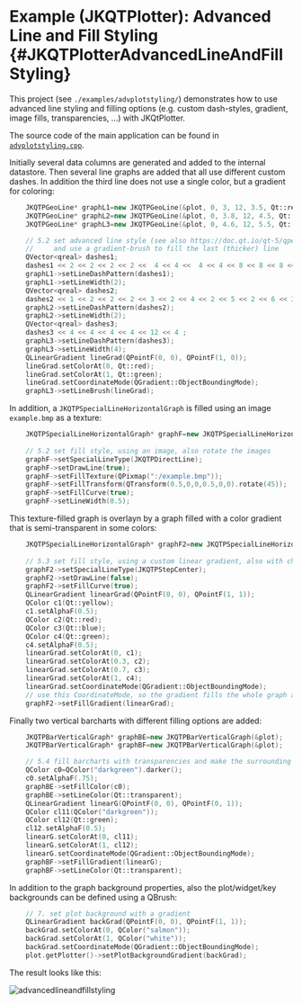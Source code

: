 # Example (JKQTPlotter): Advanced Line and Fill Styling                                      {#JKQTPlotterAdvancedLineAndFillStyling}


This project (see `./examples/advplotstyling/`) demonstrates how to use advanced line styling and filling options (e.g. custom dash-styles, gradient, image fills, transparencies, ...) with JKQtPlotter.

The source code of the main application can be found in  [`advplotstyling.cpp`](https://github.com/jkriege2/JKQtPlotter/tree/master/examples/advplotstyling/advplotstyling.cpp). 

Initially several data columns are generated and added to the internal datastore. Then several line graphs are added that all use different custom dashes. In addition the third line does not use a single color, but a gradient for coloring:
```.cpp
    JKQTPGeoLine* graphL1=new JKQTPGeoLine(&plot, 0, 3, 12, 3.5, Qt::red);
    JKQTPGeoLine* graphL2=new JKQTPGeoLine(&plot, 0, 3.8, 12, 4.5, Qt::red);
    JKQTPGeoLine* graphL3=new JKQTPGeoLine(&plot, 0, 4.6, 12, 5.5, Qt::red);

    // 5.2 set advanced line style (see also https://doc.qt.io/qt-5/qpen.html#setDashPattern)
    //     and use a gradient-brush to fill the last (thicker) line
    QVector<qreal> dashes1;
    dashes1 << 2 << 2 << 2 << 2 <<  4 << 4 <<  4 << 4 << 8 << 8 << 8 << 8 ;
    graphL1->setLineDashPattern(dashes1);
    graphL1->setLineWidth(2);
    QVector<qreal> dashes2;
    dashes2 << 1 << 2 << 2 << 2 << 3 << 2 << 4 << 2 << 5 << 2 << 6 << 2 ;
    graphL2->setLineDashPattern(dashes2);
    graphL2->setLineWidth(2);
    QVector<qreal> dashes3;
    dashes3 << 4 << 4 << 4 << 4 << 12 << 4 ;
    graphL3->setLineDashPattern(dashes3);
    graphL3->setLineWidth(4);
    QLinearGradient lineGrad(QPointF(0, 0), QPointF(1, 0));
    lineGrad.setColorAt(0, Qt::red);
    lineGrad.setColorAt(1, Qt::green);
    lineGrad.setCoordinateMode(QGradient::ObjectBoundingMode);
    graphL3->setLineBrush(lineGrad);
```

In addition, a `JKQTPSpecialLineHorizontalGraph` is filled using an image `example.bmp` as a texture:
```.cpp
    JKQTPSpecialLineHorizontalGraph* graphF=new JKQTPSpecialLineHorizontalGraph(&plot);
    
    // 5.2 set fill style, using an image, also rotate the images
    graphF->setSpecialLineType(JKQTPDirectLine);
    graphF->setDrawLine(true);
    graphF->setFillTexture(QPixmap(":/example.bmp"));
    graphF->setFillTransform(QTransform(0.5,0,0,0.5,0,0).rotate(45));
    graphF->setFillCurve(true);
    graphF->setLineWidth(0.5);    
```
	
This texture-filled graph is overlayn by a graph filled with a color gradient that is semi-transparent in some colors:

```.cpp
    JKQTPSpecialLineHorizontalGraph* graphF2=new JKQTPSpecialLineHorizontalGraph(&plot);
    
    // 5.3 set fill style, using a custom linear gradient, also with changing transparency (alpha) values
    graphF2->setSpecialLineType(JKQTPStepCenter);
    graphF2->setDrawLine(false);
    graphF2->setFillCurve(true);
    QLinearGradient linearGrad(QPointF(0, 0), QPointF(1, 1));
    QColor c1(Qt::yellow);
    c1.setAlphaF(0.5);
    QColor c2(Qt::red);
    QColor c3(Qt::blue);
    QColor c4(Qt::green);
    c4.setAlphaF(0.5);
    linearGrad.setColorAt(0, c1);
    linearGrad.setColorAt(0.3, c2);
    linearGrad.setColorAt(0.7, c3);
    linearGrad.setColorAt(1, c4);
    linearGrad.setCoordinateMode(QGradient::ObjectBoundingMode);
    // use this CoordinateMode, so the gradient fills the whole graph area
    graphF2->setFillGradient(linearGrad);
```

Finally two vertical barcharts with different filling options are added:

```.cpp
    JKQTPBarVerticalGraph* graphBE=new JKQTPBarVerticalGraph(&plot);
    JKQTPBarVerticalGraph* graphBF=new JKQTPBarVerticalGraph(&plot);

    // 5.4 fill barcharts with transparencies and make the surrounding line invisible (colored transparent)
    QColor c0=QColor("darkgreen").darker();
    c0.setAlphaF(.75);
    graphBE->setFillColor(c0);
    graphBE->setLineColor(Qt::transparent);
    QLinearGradient linearG(QPointF(0, 0), QPointF(0, 1));
    QColor cl11(QColor("darkgreen"));
    QColor cl12(Qt::green);
    cl12.setAlphaF(0.5);
    linearG.setColorAt(0, cl11);
    linearG.setColorAt(1, cl12);
    linearG.setCoordinateMode(QGradient::ObjectBoundingMode);
    graphBF->setFillGradient(linearG);
    graphBF->setLineColor(Qt::transparent);
```

In addition to the graph background properties, also the plot/widget/key backgrounds can be defined using a QBrush:

```.cpp
    // 7. set plot background with a gradient
    QLinearGradient backGrad(QPointF(0, 0), QPointF(1, 1));
    backGrad.setColorAt(0, QColor("salmon"));
    backGrad.setColorAt(1, QColor("white"));
    backGrad.setCoordinateMode(QGradient::ObjectBoundingMode);
    plot.getPlotter()->setPlotBackgroundGradient(backGrad);
```


The result looks like this:

![advancedlineandfillstyling](https://raw.githubusercontent.com/jkriege2/JKQtPlotter/master/screenshots/advancedlineandfillstyling.png)



